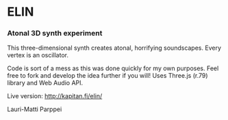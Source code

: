 # ELIN
### Atonal 3D synth experiment

This three-dimensional synth creates atonal, horrifying soundscapes. Every vertex is an oscillator. 

Code is sort of a mess as this was done quickly for my own purposes. Feel free to fork and develop the idea further if you will! Uses Three.js (r.79) library and Web Audio API.

Live version:
http://kapitan.fi/elin/

Lauri-Matti Parppei
